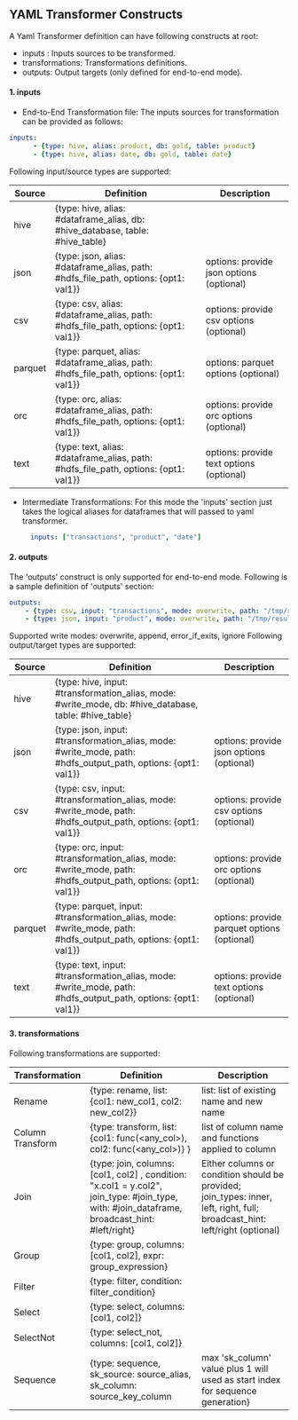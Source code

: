 ## YAML Transformer Constructs

A Yaml Transformer definition can have following constructs at root:
  - inputs : Inputs sources to be transformed.
  - transformations: Transformations definitions.
  - outputs: Output targets (only defined for end-to-end mode).

#### 1. inputs

- End-to-End Transformation file:
The inputs sources for transformation can be provided as follows:
 ```yaml
 inputs:
       - {type: hive, alias: product, db: gold, table: product}
       - {type: hive, alias: date, db: gold, table: date}
 ```
Following input/source types are supported:

Source | Definition | Description
-------|----------- |------------
hive   | {type: hive, alias: #dataframe_alias, db: #hive_database, table: #hive_table} |
json   | {type: json, alias: #dataframe_alias, path: #hdfs_file_path, options: {opt1: val1}} | options: provide json options (optional)
csv   | {type: csv, alias: #dataframe_alias, path: #hdfs_file_path, options: {opt1: val1}} | options: provide csv options (optional)
parquet   | {type: parquet, alias: #dataframe_alias, path: #hdfs_file_path, options: {opt1: val1}} | options: parquet options (optional)
orc   | {type: orc, alias: #dataframe_alias, path: #hdfs_file_path, options: {opt1: val1}} | options: provide orc options (optional)
text   | {type: text, alias: #dataframe_alias, path: #hdfs_file_path, options: {opt1: val1}} | options: provide text options (optional)

- Intermediate Transformations:
  For this mode the 'inputs' section just takes the logical aliases for dataframes that will passed to yaml transformer.
  ```yaml
    inputs: ["transactions", "product", "date"]
  ```

#### 2. outputs

 The 'outputs' construct is only supported for end-to-end mode. Following is a sample definition of 'outputs' section:
 ```yaml
 outputs:
     - {type: csv, input: "transactions", mode: overwrite, path: "/tmp/result.csv"}
     - {type: json, input: "product", mode: overwrite, path: "/tmp/result1.csv"}
 ```
 Supported write modes: overwrite, append, error_if_exits, ignore
 Following output/target types are supported:

 Source | Definition | Description
 -------|----------- |------------
 hive   | {type: hive, input: #transformation_alias, mode: #write_mode, db: #hive_database, table: #hive_table} |
 json   | {type: json, input: #transformation_alias, mode: #write_mode, path: #hdfs_output_path, options: {opt1: val1}} | options: provide json options (optional)
 csv   | {type: csv, input: #transformation_alias, mode: #write_mode, path: #hdfs_output_path, options: {opt1: val1}} | options: provide csv options (optional)
 orc   | {type: orc, input: #transformation_alias, mode: #write_mode, path: #hdfs_output_path, options: {opt1: val1}} | options: provide orc options (optional)
 parquet  | {type: parquet, input: #transformation_alias, mode: #write_mode, path: #hdfs_output_path, options: {opt1: val1}} | options: provide parquet options (optional)
 text   | {type: text, input: #transformation_alias, mode: #write_mode, path: #hdfs_output_path, options: {opt1: val1}} | options: provide text options (optional)


#### 3. transformations

Following transformations are supported:

Transformation | Definition | Description
---------------|------------|------------
Rename  | {type: rename, list: {col1: new_col1, col2: new_col2}} | list: list of existing name and new name
Column Transform |{type: transform, list: {col1: func(<any_col>), col2: func(<any_col>)} }| list of column name and functions applied to column
Join | {type: join, columns: [col1, col2] , condition: "x.col1 = y.col2", join_type: #join_type, with: #join_dataframe, broadcast_hint: #left/right} | Either columns or condition should be provided; join_types: inner, left, right, full; broadcast_hint: left/right (optional)
Group |{type: group, columns: [col1, col2], expr: group_expression} |
Filter | {type: filter, condition: filter_condition} |
Select | {type: select, columns: [col1, col2]} |
SelectNot | {type: select_not, columns: [col1, col2]} |
Sequence | {type: sequence, sk_source: source_alias, sk_column: source_key_column | max 'sk_column' value plus 1 will used as start index for sequence generation}
